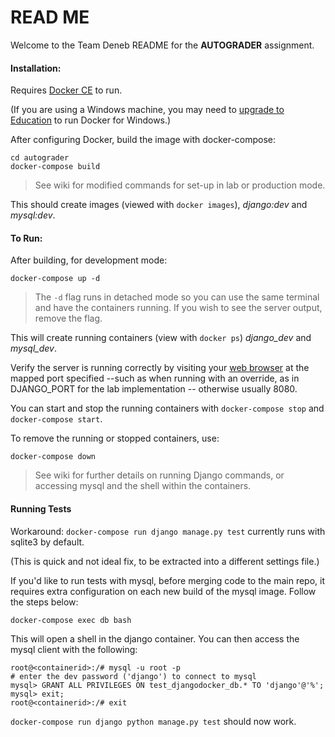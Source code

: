 # READ ME

Welcome to the Team Deneb README for the **AUTOGRADER** assignment.

#### Installation:
Requires [Docker CE](https://docs.docker.com/install/) to run.

(If you are using a Windows machine, you may need to [upgrade to Education](https://potsdam.onthehub.com/) to run Docker for Windows.)

After configuring Docker, build the image with docker-compose:
```
cd autograder
docker-compose build
```
> See wiki for modified commands for set-up in lab or production mode.

This should create images (viewed with `docker images`), *django:dev* and *mysql:dev*.
#### To Run:
After building, for development mode:
```
docker-compose up -d
```
> The `-d` flag runs in detached mode so you can use the same terminal and have the containers running. If you wish to see the server output, remove the flag.

This will create running containers (view with `docker ps`) *django_dev* and *mysql_dev*.

Verify the server is running correctly by visiting your [web browser](127.0.0.1:8080) at the mapped port specified --such as when running with an override, as in DJANGO_PORT for the lab implementation -- otherwise usually 8080.

You can start and stop the running containers with `docker-compose stop` and `docker-compose start`.

To remove the running or stopped containers, use:
```
docker-compose down
```

> See wiki for further details on running Django commands, or accessing mysql and the shell within the containers.

#### Running Tests
Workaround: `docker-compose run django manage.py test` currently runs with sqlite3 by default.

(This is quick and not ideal fix, to be extracted into a different settings file.)

If you'd like to run tests with mysql, before merging code to the main repo, it requires extra configuration on each new build of the mysql image. Follow the steps below:

```
docker-compose exec db bash
```

This will open a shell in the django container. You can then access the mysql client with the following:

```
root@<containerid>:/# mysql -u root -p 
# enter the dev password ('django') to connect to mysql
mysql> GRANT ALL PRIVILEGES ON test_djangodocker_db.* TO 'django'@'%';
mysql> exit;
root@<containerid>:/# exit
```

`docker-compose run django python manage.py test` should now work.